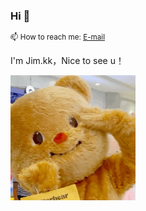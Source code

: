 ### Hi 👋

<sup>📫 How to reach me: [E-mail](mailTo:sharycc@163.com)</sup>

I'm Jim.kk，Nice to see u！


<div><img style="width: 200px" src="imgs/a.gif" alt="Hello"></div>

<!--
**Jimecc/Jimecc** is a ✨ _special_ ✨ repository because its `README.md` (this file) appears on your GitHub profile.

Here are some ideas to get you started:

- 🔭 I’m currently working on ...
- 🌱 I’m currently learning ...
- 👯 I’m looking to collaborate on ...
- 🤔 I’m looking for help with ...
- 💬 Ask me about ...
- 📫 How to reach me: ...
- 😄 Pronouns: ...
- ⚡ Fun fact: ...
-->
